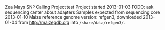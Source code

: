 Zea Mays SNP Calling Project
test
Project started 2013-01-03
TODO: ask sequencing center about adapters
Samples expected from sequencing core 2013-01-10
Maize reference genome version: refgen3, downloaded 2013-01-04 from
http://maizegdb.org into `/share/data/refgen3/`.
